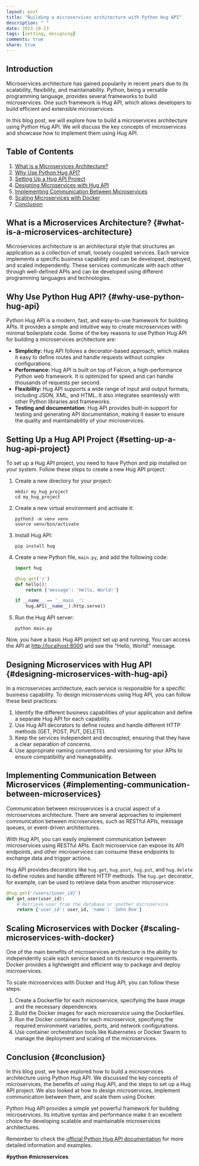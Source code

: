 ```yaml
---
layout: post
title: "Building a microservices architecture with Python Hug API"
description: " "
date: 2023-10-23
tags: [setting, designing]
comments: true
share: true
---
```


## Introduction

Microservices architecture has gained popularity in recent years due to its scalability, flexibility, and maintainability. Python, being a versatile programming language, provides several frameworks to build microservices. One such framework is Hug API, which allows developers to build efficient and extensible microservices.

In this blog post, we will explore how to build a microservices architecture using Python Hug API. We will discuss the key concepts of microservices and showcase how to implement them using Hug API.

## Table of Contents
1. [What is a Microservices Architecture?](#what-is-a-microservices-architecture)
2. [Why Use Python Hug API?](#why-use-python-hug-api)
3. [Setting Up a Hug API Project](#setting-up-a-hug-api-project)
4. [Designing Microservices with Hug API](#designing-microservices-with-hug-api)
5. [Implementing Communication Between Microservices](#implementing-communication-between-microservices)
6. [Scaling Microservices with Docker](#scaling-microservices-with-docker)
7. [Conclusion](#conclusion)

## What is a Microservices Architecture? {#what-is-a-microservices-architecture}

Microservices architecture is an architectural style that structures an application as a collection of small, loosely coupled services. Each service implements a specific business capability and can be developed, deployed, and scaled independently. These services communicate with each other through well-defined APIs and can be developed using different programming languages and technologies.

## Why Use Python Hug API? {#why-use-python-hug-api}

Python Hug API is a modern, fast, and easy-to-use framework for building APIs. It provides a simple and intuitive way to create microservices with minimal boilerplate code. Some of the key reasons to use Python Hug API for building a microservices architecture are:

- **Simplicity:** Hug API follows a decorator-based approach, which makes it easy to define routes and handle requests without complex configurations.
- **Performance:** Hug API is built on top of Falcon, a high-performance Python web framework. It is optimized for speed and can handle thousands of requests per second.
- **Flexibility:** Hug API supports a wide range of input and output formats, including JSON, XML, and HTML. It also integrates seamlessly with other Python libraries and frameworks.
- **Testing and documentation**: Hug API provides built-in support for testing and generating API documentation, making it easier to ensure the quality and maintainability of your microservices.

## Setting Up a Hug API Project {#setting-up-a-hug-api-project}

To set up a Hug API project, you need to have Python and pip installed on your system. Follow these steps to create a new Hug API project:

1. Create a new directory for your project:
   ```shell
   mkdir my_hug_project
   cd my_hug_project
   ```

2. Create a new virtual environment and activate it:
   ```shell
   python3 -m venv venv
   source venv/bin/activate
   ```

3. Install Hug API:
   ```shell
   pip install hug
   ```

4. Create a new Python file, `main.py`, and add the following code:
   ```python
   import hug

   @hug.get('/')
   def hello():
       return {'message': 'Hello, World!'}

   if __name__ == '__main__':
       hug.API(__name__).http.serve()
   ```

5. Run the Hug API server:
   ```shell
   python main.py
   ```

Now, you have a basic Hug API project set up and running. You can access the API at [http://localhost:8000](http://localhost:8000) and see the "Hello, World!" message.

## Designing Microservices with Hug API {#designing-microservices-with-hug-api}

In a microservices architecture, each service is responsible for a specific business capability. To design microservices using Hug API, you can follow these best practices:

1. Identify the different business capabilities of your application and define a separate Hug API for each capability.
2. Use Hug API decorators to define routes and handle different HTTP methods (GET, POST, PUT, DELETE).
3. Keep the services independent and decoupled, ensuring that they have a clear separation of concerns.
4. Use appropriate naming conventions and versioning for your APIs to ensure compatibility and manageability.

## Implementing Communication Between Microservices {#implementing-communication-between-microservices}

Communication between microservices is a crucial aspect of a microservices architecture. There are several approaches to implement communication between microservices, such as RESTful APIs, message queues, or event-driven architectures.

With Hug API, you can easily implement communication between microservices using RESTful APIs. Each microservice can expose its API endpoints, and other microservices can consume these endpoints to exchange data and trigger actions.

Hug API provides decorators like `hug.get`, `hug.post`, `hug.put`, and `hug.delete` to define routes and handle different HTTP methods. The `hug.get` decorator, for example, can be used to retrieve data from another microservice:

```python
@hug.get('/users/{user_id}')
def get_user(user_id):
    # Retrieve user from the database or another microservice
    return {'user_id': user_id, 'name': 'John Doe'}
```

## Scaling Microservices with Docker {#scaling-microservices-with-docker}

One of the main benefits of microservices architecture is the ability to independently scale each service based on its resource requirements. Docker provides a lightweight and efficient way to package and deploy microservices.

To scale microservices with Docker and Hug API, you can follow these steps:

1. Create a Dockerfile for each microservice, specifying the base image and the necessary dependencies.
2. Build the Docker images for each microservice using the Dockerfiles.
3. Run the Docker containers for each microservice, specifying the required environment variables, ports, and network configurations.
4. Use container orchestration tools like Kubernetes or Docker Swarm to manage the deployment and scaling of the microservices.

## Conclusion {#conclusion}

In this blog post, we have explored how to build a microservices architecture using Python Hug API. We discussed the key concepts of microservices, the benefits of using Hug API, and the steps to set up a Hug API project. We also looked at how to design microservices, implement communication between them, and scale them using Docker.

Python Hug API provides a simple yet powerful framework for building microservices. Its intuitive syntax and performance make it an excellent choice for developing scalable and maintainable microservices architectures.

Remember to check the [official Python Hug API documentation](https://www.hugapi.com/) for more detailed information and examples.

**#python #microservices**